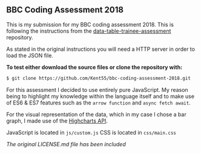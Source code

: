 ## BBC Coding Assessment 2018
This is my submission for my BBC coding assessment 2018. This is following the instructions from the [data-table-trainee-assessment](https://github.com/BBCVisualJournalism/data-table-trainee-assessment) repository.

As stated in the original instructions you will need a HTTP server in order to load the JSON file. 

**To test either download the source files or clone the repository with:**

```bash
$ git clone https://github.com/Kent55/bbc-coding-assessment-2018.git
```

For this assessment I decided to use entirely pure JavaScript. My reason being to highlight my knowledge within the language itself and to make use of ES6 & ES7 features such as the `arrow function` and `async fetch await`.

For the visual representation of the data, which in my case I chose a bar graph, I made use of the [Highcharts API](https://www.highcharts.com).

JavaScript is located in `js/custom.js`
CSS is located in `css/main.css`

*The original LICENSE.md file has been included*
